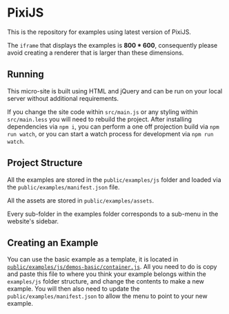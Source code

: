 # PixiJS

This is the repository for examples using latest version of PixiJS.

The `iframe` that displays the examples is **800 * 600**, consequently please avoid creating a renderer that is larger than these dimensions.

## Running

This micro-site is built using HTML and jQuery and can be run on your local server without additional requirements.

If you change the site code within `src/main.js` or any styling within `src/main.less` you will need to rebuild the project.
After installing dependencies via `npm i`, you can perform a one off projection build via `npm run watch`, or you can start a watch process for development via `npm run watch`.

## Project Structure

All the examples are stored in the `public/examples/js` folder and loaded via the `public/examples/manifest.json` file.

All the assets are stored in `public/examples/assets`.

Every sub-folder in the examples folder corresponds to a sub-menu in the website's sidebar.

## Creating an Example

You can use the basic example as a template, it is located in [`public/examples/js/demos-basic/container.js`](public/examples/js/demos-basic/container.js).
All you need to do is copy and paste this file to where you think your example belongs within the `examples/js` folder structure, and change the contents to make a new example. You will then also need to update the `public/examples/manifest.json` to allow the menu to point to your new example.
